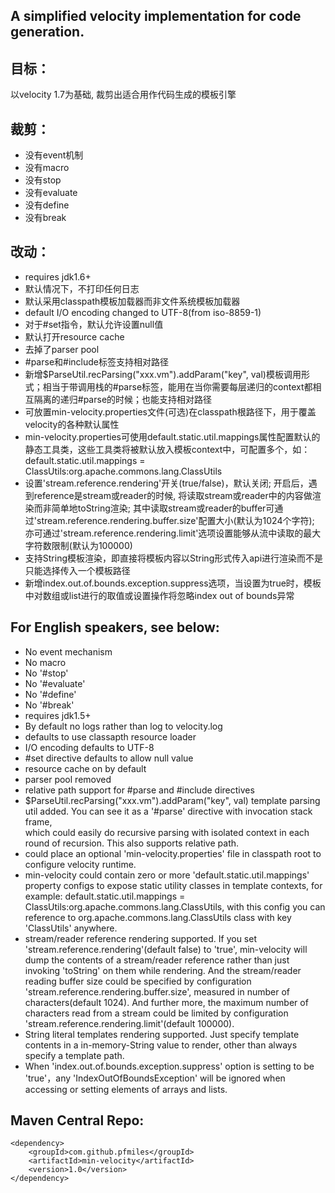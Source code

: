 ## A simplified velocity implementation for code generation.

## 目标：
以velocity 1.7为基础, 裁剪出适合用作代码生成的模板引擎

## 裁剪：
* 没有event机制
* 没有macro
* 没有stop
* 没有evaluate
* 没有define
* 没有break

## 改动：
* requires jdk1.6+
* 默认情况下，不打印任何日志
* 默认采用classpath模板加载器而非文件系统模板加载器
* default I/O encoding changed to UTF-8(from iso-8859-1)
* 对于#set指令，默认允许设置null值
* 默认打开resource cache
* 去掉了parser pool
* #parse和#include标签支持相对路径
* 新增$ParseUtil.recParsing("xxx.vm").addParam("key", val)模板调用形式；相当于带调用栈的#parse标签，能用在当你需要每层递归的context都相互隔离的递归#parse的时候；也能支持相对路径
* 可放置min-velocity.properties文件(可选)在classpath根路径下，用于覆盖velocity的各种默认属性
* min-velocity.properties可使用default.static.util.mappings属性配置默认的静态工具类，这些工具类将被默认放入模板context中，可配置多个，如：default.static.util.mappings = ClassUtils:org.apache.commons.lang.ClassUtils
* 设置'stream.reference.rendering'开关(true/false)，默认关闭; 开启后，遇到reference是stream或reader的时候, 将读取stream或reader中的内容做渲染而非简单地toString渲染; 其中读取stream或reader的buffer可通过'stream.reference.rendering.buffer.size'配置大小(默认为1024个字符);
亦可通过'stream.reference.rendering.limit'选项设置能够从流中读取的最大字符数限制(默认为100000)
* 支持String模板渲染，即直接将模板内容以String形式传入api进行渲染而不是只能选择传入一个模板路径  
* 新增index.out.of.bounds.exception.suppress选项，当设置为true时，模板中对数组或list进行的取值或设置操作将忽略index out of bounds异常

## For English speakers, see below:
* No event mechanism
* No macro
* No '#stop'
* No '#evaluate'
* No '#define'
* No '#break'
* requires jdk1.5+
* By default no logs rather than log to velocity.log
* defaults to use classapth resource loader
* I/O encoding defaults to UTF-8
* #set directive defaults to allow null value
* resource cache on by default
* parser pool removed
* relative path support for #parse and #include directives
* $ParseUtil.recParsing("xxx.vm").addParam("key", val) template parsing util added. You can see it as a '#parse' directive with invocation stack frame,  
which could easily do recursive parsing with isolated context in each round of recursion. This also supports relative path.
* could place an optional 'min-velocity.properties' file in classpath root to configure velocity runtime.
* min-velocity could contain zero or more 'default.static.util.mappings' property configs to expose static utility classes in template contexts, for example: default.static.util.mappings = ClassUtils:org.apache.commons.lang.ClassUtils, 
with this config you can reference to org.apache.commons.lang.ClassUtils class with key 'ClassUtils' anywhere.
* stream/reader reference rendering supported. If you set 'stream.reference.rendering'(default false) to 'true', min-velocity will dump the contents of a stream/reader reference rather than just invoking 'toString' on them while rendering.
And the stream/reader reading buffer size could be specified by configuration 'stream.reference.rendering.buffer.size', measured in number of characters(default 1024). And further more, the maximum number of characters read from a stream could be limited by configuration 'stream.reference.rendering.limit'(default 100000).
* String literal templates rendering supported. Just specify template contents in a in-memory-String value to render, other than always specify a template path.
* When 'index.out.of.bounds.exception.suppress' option is setting to be 'true'，any 'IndexOutOfBoundsException' will be ignored when accessing or setting elements of arrays and lists.

## Maven Central Repo:  

    <dependency>
        <groupId>com.github.pfmiles</groupId>
        <artifactId>min-velocity</artifactId>
        <version>1.0</version>
    </dependency>
    